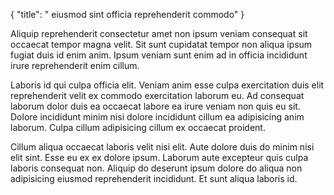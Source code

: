 {
  "title": " eiusmod sint officia reprehenderit commodo"
}

Aliquip reprehenderit consectetur amet non ipsum veniam consequat sit occaecat tempor magna velit. Sit sunt cupidatat tempor non aliqua ipsum fugiat duis id enim anim. Ipsum veniam sunt enim ad in officia incididunt irure reprehenderit enim cillum.

Laboris id qui culpa officia elit. Veniam anim esse culpa exercitation duis elit reprehenderit velit ex commodo exercitation laborum eu. Ad consequat laborum dolor duis ea occaecat labore ea irure veniam non quis eu sit. Dolore incididunt minim nisi dolore incididunt cillum ea adipisicing anim laborum. Culpa cillum adipisicing cillum ex occaecat proident.

Cillum aliqua occaecat laboris velit nisi elit. Aute dolore duis do minim nisi elit sint. Esse eu ex ex dolore ipsum. Laborum aute excepteur quis culpa laboris consequat non. Aliquip do deserunt ipsum dolore do aliqua non adipisicing eiusmod reprehenderit incididunt. Et sunt aliqua laboris id.